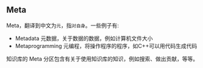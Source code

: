 ## Meta

Meta，翻译到中文为`元`，指`对自身`。一些例子有:
- Metadata 元数据，关于数据的数据，例如计算机文件大小
- Metaprogramming 元编程，将操作程序的程序，如C++可以用代码生成代码

知识库的 Meta 分区包含有关于使用知识库的知识，例如搜索、做出贡献，等等。
